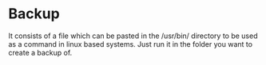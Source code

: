 # Backup
It consists of a file which can be pasted in the /usr/bin/ directory to be used as a command in linux based systems. Just run it in the folder you want to create a backup of.
